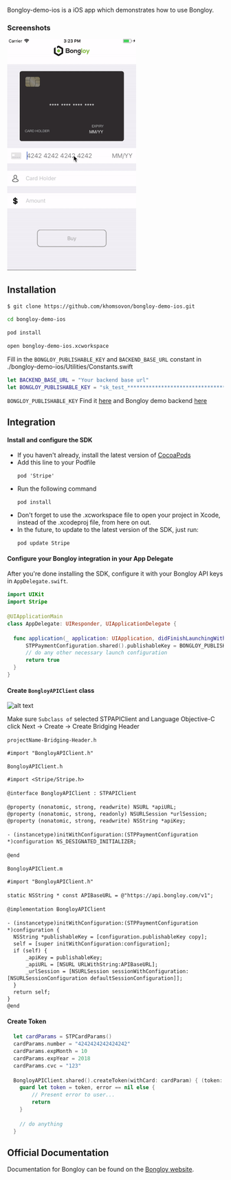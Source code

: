 Bongloy-demo-ios is a iOS app which demonstrates how to use Bongloy.
### Screenshots
<img src="Screens/Bongloy-demo-ios.gif" width="300">

## Installation

    $ git clone https://github.com/khomsovon/bongloy-demo-ios.git
  ```sh
  cd bongloy-demo-ios
  ```
  ```sh
  pod install
  ```
  ```sh
  open bongloy-demo-ios.xcworkspace
  ```
  Fill in the `BONGLOY_PUBLISHABLE_KEY` and `BACKEND_BASE_URL` constant in ./bongloy-demo-ios/Utilities/Constants.swift
```swift
let BACKEND_BASE_URL = "Your backend base url"
let BONGLOY_PUBLISHABLE_KEY = "sk_test_****************************************************************"
```
`BONGLOY_PUBLISHABLE_KEY` Find it [here](https://sandbox.bongloy.com/dashboard/account_details)
and Bongloy demo backend [here](https://github.com/bongloy/bongloy-demo-laravel)
## Integration
#### Install and configure the SDK
   - If you haven't already, install the latest version of [CocoaPods](https://guides.cocoapods.org/using/getting-started.html)
   - Add this line to your Podfile
      ```ssh
      pod 'Stripe'
      ```
   - Run the following command
      ```ssh
      pod install
      ```
   - Don't forget to use the .xcworkspace file to open your project in Xcode, instead of the .xcodeproj file, from here on out.
   - In the future, to update to the latest version of the SDK, just run:
      ```ssh
      pod update Stripe
      ```

#### Configure your Bongloy integration in your App Delegate

After you're done installing the SDK, configure it with your Bongloy API keys in `AppDelegate.swift`.

``` swift
import UIKit
import Stripe

@UIApplicationMain
class AppDelegate: UIResponder, UIApplicationDelegate {

  func application(_ application: UIApplication, didFinishLaunchingWithOptions launchOptions: [UIApplicationLaunchOptionsKey: Any]?) -> Bool {
      STPPaymentConfiguration.shared().publishableKey = BONGLOY_PUBLISHABLE_KEY
      // do any other necessary launch configuration
      return true
  }
}
```
#### Create `BongloyAPIClient` class
  ![alt text](https://cl.ly/712522276e79/download/Image%2525202018-09-24%252520at%2525205.34.16%252520PM.png)

  Make sure `Subclass of` selected STPAPIClient and Language Objective-C click Next -> Create -> Create Bridging Header

  `projectName-Bridging-Header.h`
  ``` objc
  #import "BongloyAPIClient.h"
  ```
  `BongloyAPIClient.h`
  ``` objc
  #import <Stripe/Stripe.h>

  @interface BongloyAPIClient : STPAPIClient

  @property (nonatomic, strong, readwrite) NSURL *apiURL;
  @property (nonatomic, strong, readonly) NSURLSession *urlSession;
  @property (nonatomic, strong, readwrite) NSString *apiKey;

  - (instancetype)initWithConfiguration:(STPPaymentConfiguration *)configuration NS_DESIGNATED_INITIALIZER;

  @end
  ```
  `BongloyAPIClient.m`
  ``` objc
#import "BongloyAPIClient.h"

static NSString * const APIBaseURL = @"https://api.bongloy.com/v1";

@implementation BongloyAPIClient

- (instancetype)initWithConfiguration:(STPPaymentConfiguration *)configuration {
    NSString *publishableKey = [configuration.publishableKey copy];
    self = [super initWithConfiguration:configuration];
    if (self) {
        _apiKey = publishableKey;
        _apiURL = [NSURL URLWithString:APIBaseURL];
        _urlSession = [NSURLSession sessionWithConfiguration:[NSURLSessionConfiguration defaultSessionConfiguration]];
    }
    return self;
}
@end
  ```
#### Create Token
  ``` swift
    let cardParams = STPCardParams()
    cardParams.number = "4242424242424242"
    cardParams.expMonth = 10
    cardParams.expYear = 2018
    cardParams.cvc = "123"

    BongloyAPIClient.shared().createToken(withCard: cardParam) { (token: STPToken?, error: Error?) in
      guard let token = token, error == nil else {
          // Present error to user...
          return
      }

      // do anything
    }
  ```
## Official Documentation

Documentation for Bongloy can be found on the [Bongloy website](https://www.bongloy.com/documentation).
